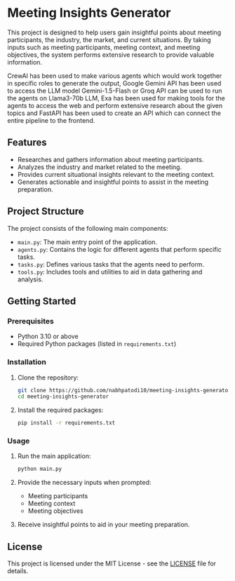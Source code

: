 # Meeting Insights Generator

This project is designed to help users gain insightful points about meeting participants, the industry, the market, and current situations. By taking inputs such as meeting participants, meeting context, and meeting objectives, the system performs extensive research to provide valuable information.

CrewAI has been used to make various agents which would work together in specific roles to generate the output, Google Gemini API has been used to access the LLM model Gemini-1.5-Flash or Groq API can be used to run the agents on Llama3-70b LLM, Exa has been used for making tools for the agents to access the web and perform extensive research about the given topics and FastAPI has been used to create an API which can connect the entire pipeline to the frontend.

## Features

- Researches and gathers information about meeting participants.
- Analyzes the industry and market related to the meeting.
- Provides current situational insights relevant to the meeting context.
- Generates actionable and insightful points to assist in the meeting preparation.

## Project Structure

The project consists of the following main components:

- `main.py`: The main entry point of the application.
- `agents.py`: Contains the logic for different agents that perform specific tasks.
- `tasks.py`: Defines various tasks that the agents need to perform.
- `tools.py`: Includes tools and utilities to aid in data gathering and analysis.

## Getting Started

### Prerequisites

- Python 3.10 or above
- Required Python packages (listed in `requirements.txt`)

### Installation

1. Clone the repository:

    ```bash
    git clone https://github.com/nabhpatodi10/meeting-insights-generator.git
    cd meeting-insights-generator
    ```

2. Install the required packages:

    ```bash
    pip install -r requirements.txt
    ```

### Usage

1. Run the main application:

    ```bash
    python main.py
    ```

2. Provide the necessary inputs when prompted:
    - Meeting participants
    - Meeting context
    - Meeting objectives

3. Receive insightful points to aid in your meeting preparation.

## License

This project is licensed under the MIT License - see the [LICENSE](LICENSE) file for details.
